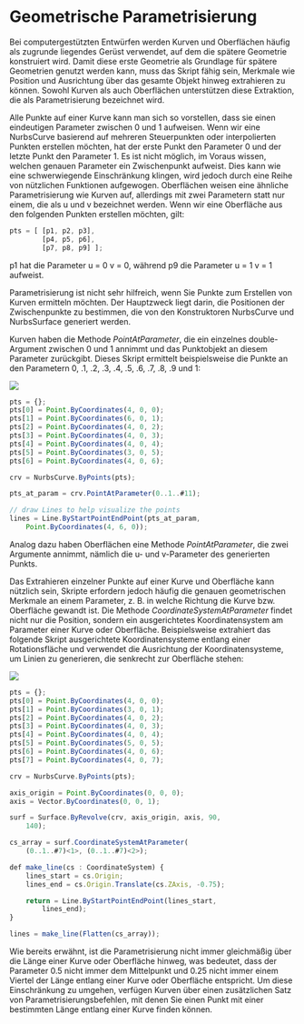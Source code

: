 # Geometrische Parametrisierung

Bei computergestützten Entwürfen werden Kurven und Oberflächen häufig als zugrunde liegendes Gerüst verwendet, auf dem die spätere Geometrie konstruiert wird. Damit diese erste Geometrie als Grundlage für spätere Geometrien genutzt werden kann, muss das Skript fähig sein, Merkmale wie Position und Ausrichtung über das gesamte Objekt hinweg extrahieren zu können. Sowohl Kurven als auch Oberflächen unterstützen diese Extraktion, die als Parametrisierung bezeichnet wird.

Alle Punkte auf einer Kurve kann man sich so vorstellen, dass sie einen eindeutigen Parameter zwischen 0 und 1 aufweisen. Wenn wir eine NurbsCurve basierend auf mehreren Steuerpunkten oder interpolierten Punkten erstellen möchten, hat der erste Punkt den Parameter 0 und der letzte Punkt den Parameter 1. Es ist nicht möglich, im Voraus wissen, welchen genauen Parameter ein Zwischenpunkt aufweist. Dies kann wie eine schwerwiegende Einschränkung klingen, wird jedoch durch eine Reihe von nützlichen Funktionen aufgewogen. Oberflächen weisen eine ähnliche Parametrisierung wie Kurven auf, allerdings mit zwei Parametern statt nur einem, die als u und v bezeichnet werden. Wenn wir eine Oberfläche aus den folgenden Punkten erstellen möchten, gilt:

```js
pts = [ [p1, p2, p3],
        [p4, p5, p6],
        [p7, p8, p9] ];
```

p1 hat die Parameter u = 0 v = 0, während p9 die Parameter u = 1 v = 1 aufweist.

Parametrisierung ist nicht sehr hilfreich, wenn Sie Punkte zum Erstellen von Kurven ermitteln möchten. Der Hauptzweck liegt darin, die Positionen der Zwischenpunkte zu bestimmen, die von den Konstruktoren NurbsCurve und NurbsSurface generiert werden.

Kurven haben die Methode _PointAtParameter_, die ein einzelnes double-Argument zwischen 0 und 1 annimmt und das Punktobjekt an diesem Parameter zurückgibt. Dieses Skript ermittelt beispielsweise die Punkte an den Parametern 0, .1, .2, .3, .4, .5, .6, .7, .8, .9 und 1:

![](../images/8-2/7/GeometricParameterization\_01.png)

```js
pts = {};
pts[0] = Point.ByCoordinates(4, 0, 0);
pts[1] = Point.ByCoordinates(6, 0, 1);
pts[2] = Point.ByCoordinates(4, 0, 2);
pts[3] = Point.ByCoordinates(4, 0, 3);
pts[4] = Point.ByCoordinates(4, 0, 4);
pts[5] = Point.ByCoordinates(3, 0, 5);
pts[6] = Point.ByCoordinates(4, 0, 6);

crv = NurbsCurve.ByPoints(pts);

pts_at_param = crv.PointAtParameter(0..1..#11);

// draw Lines to help visualize the points
lines = Line.ByStartPointEndPoint(pts_at_param,
    Point.ByCoordinates(4, 6, 0));
```

Analog dazu haben Oberflächen eine Methode _PointAtParameter_, die zwei Argumente annimmt, nämlich die u- und v-Parameter des generierten Punkts.

Das Extrahieren einzelner Punkte auf einer Kurve und Oberfläche kann nützlich sein, Skripte erfordern jedoch häufig die genauen geometrischen Merkmale an einem Parameter, z. B. in welche Richtung die Kurve bzw. Oberfläche gewandt ist. Die Methode _CoordinateSystemAtParameter_ findet nicht nur die Position, sondern ein ausgerichtetes Koordinatensystem am Parameter einer Kurve oder Oberfläche. Beispielsweise extrahiert das folgende Skript ausgerichtete Koordinatensysteme entlang einer Rotationsfläche und verwendet die Ausrichtung der Koordinatensysteme, um Linien zu generieren, die senkrecht zur Oberfläche stehen:

![](../images/8-2/7/GeometricParameterization\_02.png)

```js
pts = {};
pts[0] = Point.ByCoordinates(4, 0, 0);
pts[1] = Point.ByCoordinates(3, 0, 1);
pts[2] = Point.ByCoordinates(4, 0, 2);
pts[3] = Point.ByCoordinates(4, 0, 3);
pts[4] = Point.ByCoordinates(4, 0, 4);
pts[5] = Point.ByCoordinates(5, 0, 5);
pts[6] = Point.ByCoordinates(4, 0, 6);
pts[7] = Point.ByCoordinates(4, 0, 7);

crv = NurbsCurve.ByPoints(pts);

axis_origin = Point.ByCoordinates(0, 0, 0);
axis = Vector.ByCoordinates(0, 0, 1);

surf = Surface.ByRevolve(crv, axis_origin, axis, 90,
    140);

cs_array = surf.CoordinateSystemAtParameter(
    (0..1..#7)<1>, (0..1..#7)<2>);

def make_line(cs : CoordinateSystem) {
	lines_start = cs.Origin;
    lines_end = cs.Origin.Translate(cs.ZAxis, -0.75);

    return = Line.ByStartPointEndPoint(lines_start,
        lines_end);
}

lines = make_line(Flatten(cs_array));
```

Wie bereits erwähnt, ist die Parametrisierung nicht immer gleichmäßig über die Länge einer Kurve oder Oberfläche hinweg, was bedeutet, dass der Parameter 0.5 nicht immer dem Mittelpunkt und 0.25 nicht immer einem Viertel der Länge entlang einer Kurve oder Oberfläche entspricht. Um diese Einschränkung zu umgehen, verfügen Kurven über einen zusätzlichen Satz von Parametrisierungsbefehlen, mit denen Sie einen Punkt mit einer bestimmten Länge entlang einer Kurve finden können.
